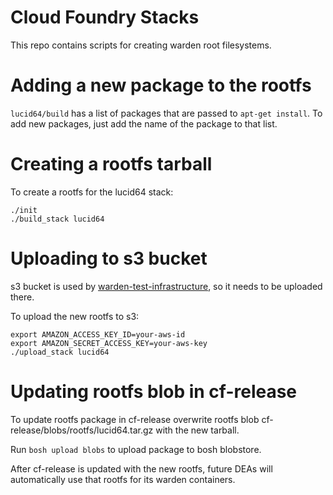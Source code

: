 Cloud Foundry Stacks
====================

This repo contains scripts for creating warden root filesystems.

# Adding a new package to the rootfs

`lucid64/build` has a list of packages that are passed to `apt-get install`.
To add new packages, just add the name of the package to that list.

# Creating a rootfs tarball

To create a rootfs for the lucid64 stack:

```shell
./init
./build_stack lucid64
```

# Uploading to s3 bucket

s3 bucket is used by [warden-test-infrastructure](https://github.com/cloudfoundry/warden-test-infrastructure), so it needs to be uploaded there.

To upload the new rootfs to s3:

```shell
export AMAZON_ACCESS_KEY_ID=your-aws-id
export AMAZON_SECRET_ACCESS_KEY=your-aws-key
./upload_stack lucid64
```

# Updating rootfs blob in cf-release

To update rootfs package in cf-release overwrite rootfs blob cf-release/blobs/rootfs/lucid64.tar.gz with the new tarball.

Run `bosh upload blobs` to upload package to bosh blobstore.

After cf-release is updated with the new rootfs, future DEAs will automatically use that rootfs for its warden containers.
